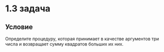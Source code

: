 # 1.3 задача

## Условие

Определите процедуру, которая принимает в качестве аргументов три числа и возвращает сумму квадратов больших их них.
